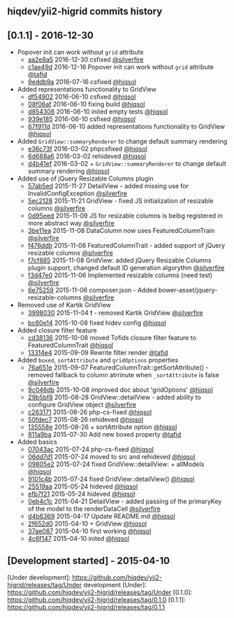 hiqdev/yii2-higrid commits history
----------------------------------

## [0.1.1] - 2016-12-30

- Popover init can work without `grid` attribute
    - [aa2e8a5] 2016-12-30 csfixed [@silverfire]
    - [c1ae49d] 2016-12-16 Popover init can work without `grid` attribute [@tafid]
    - [9eddb9a] 2016-07-16 csfixed [@hiqsol]
- Added representations functionality to GridView
    - [df54902] 2016-06-10 csfixed [@hiqsol]
    - [08f06af] 2016-06-10 fixing build [@hiqsol]
    - [d854306] 2016-06-10 inited empty tests [@hiqsol]
    - [939e185] 2016-06-10 csfixed [@hiqsol]
    - [67f911d] 2016-06-10 added representations functionality to GridView [@hiqsol]
- Added `GridView::summaryRenderer` to change default summary rendering
    - [e36c73f] 2016-03-02 phpcsfixed [@hiqsol]
    - [6d688a6] 2016-03-02 rehideved [@hiqsol]
    - [d4b41ef] 2016-03-02 + `GridView::summaryRenderer` to change default summary rendering [@hiqsol]
- Added use of jQuery Resizable Columns plugin
    - [57ab5ed] 2015-11-27 DetailView - added missing use for InvalidConfigException [@silverfire]
    - [5ec2128] 2015-11-21 GridView - fixed JS initialization of resizable columns [@silverfire]
    - [0d95eed] 2015-11-09 JS for resizable columns is beibg registered in more abstract way [@silverfire]
    - [3be11ea] 2015-11-08 DataColumn now uses FeaturedColumnTrain [@silverfire]
    - [f476ddb] 2015-11-08 FeaturedColumnTrait - added support of jQuery resizable columns [@silverfire]
    - [f7cf885] 2015-11-08 GridView: added jQuery Resizable Columns plugin support, changed default ID generation algorythm [@silverfire]
    - [f3d47e0] 2015-11-06 Implemented resizable columns (need test) [@silverfire]
    - [6e75259] 2015-11-06 composer.json - Added bower-asset/jquery-resizable-columns [@silverfire]
- Removed use of Kartik GridView
    - [3998030] 2015-11-04 :exclamation: - removed Kartik GridView [@silverfire]
    - [bc60e14] 2015-10-08 fixed hidev config [@hiqsol]
- Added closure filter feature
    - [cd38136] 2015-10-08 moved Tofids closure filter feature to FeaturedColumnTrait [@hiqsol]
    - [13314e4] 2015-09-09 Rewrite filter render [@tafid]
- Added `boxed`, `sortAttribute` and `gridOptions` properties
    - [76a651e] 2015-09-07 FeaturedColumnTrait::getSortAttribute() - removed fallback to column atrrinute when `_sortAttribute` is false [@silverfire]
    - [9c046db] 2015-10-08 improved doc about 'gridOptions' [@hiqsol]
    - [29b5bf8] 2015-08-28 GridView::detailView - added ability to configure GridView object [@silverfire]
    - [c263171] 2015-08-26 php-cs-fixed [@hiqsol]
    - [50fdec7] 2015-08-26 rehideved [@hiqsol]
    - [135558e] 2015-08-26 + sortAttribute option [@hiqsol]
    - [811a9ba] 2015-07-30 Add new boxed property [@tafid]
- Added basics
    - [07043ac] 2015-07-24 php-cs-fixed [@hiqsol]
    - [06dd7d1] 2015-07-24 moved to src and rehideved [@hiqsol]
    - [09805e2] 2015-07-24 fixed GridView::detailView: + allModels [@hiqsol]
    - [9101c4b] 2015-07-24 fixed GridView::detailView() [@hiqsol]
    - [25519aa] 2015-05-24 hideved [@hiqsol]
    - [efb7f21] 2015-05-24 hideved [@hiqsol]
    - [0eb4c1c] 2015-04-21 DetailView - added passing of the primaryKey of the model to the renderDataCell [@silverfire]
    - [d4b6369] 2015-04-17 Update README.md [@hiqsol]
    - [2f652d0] 2015-04-10 + GridView [@hiqsol]
    - [37ae087] 2015-04-10 first working [@hiqsol]
    - [4c6f147] 2015-04-10 inited [@hiqsol]

## [Development started] - 2015-04-10

[@silverfire]: https://github.com/SilverFire
[d.naumenko.a@gmail.com]: https://github.com/SilverFire
[@hiqsol]: https://github.com/hiqsol
[sol@hiqdev.com]: https://github.com/hiqsol
[@tafid]: https://github.com/tafid
[andreyklochok@gmail.com]: https://github.com/tafid
[df54902]: https://github.com/hiqdev/yii2-higrid/commit/df54902
[08f06af]: https://github.com/hiqdev/yii2-higrid/commit/08f06af
[d854306]: https://github.com/hiqdev/yii2-higrid/commit/d854306
[939e185]: https://github.com/hiqdev/yii2-higrid/commit/939e185
[67f911d]: https://github.com/hiqdev/yii2-higrid/commit/67f911d
[e36c73f]: https://github.com/hiqdev/yii2-higrid/commit/e36c73f
[6d688a6]: https://github.com/hiqdev/yii2-higrid/commit/6d688a6
[d4b41ef]: https://github.com/hiqdev/yii2-higrid/commit/d4b41ef
[57ab5ed]: https://github.com/hiqdev/yii2-higrid/commit/57ab5ed
[5ec2128]: https://github.com/hiqdev/yii2-higrid/commit/5ec2128
[0d95eed]: https://github.com/hiqdev/yii2-higrid/commit/0d95eed
[3be11ea]: https://github.com/hiqdev/yii2-higrid/commit/3be11ea
[f476ddb]: https://github.com/hiqdev/yii2-higrid/commit/f476ddb
[f7cf885]: https://github.com/hiqdev/yii2-higrid/commit/f7cf885
[f3d47e0]: https://github.com/hiqdev/yii2-higrid/commit/f3d47e0
[6e75259]: https://github.com/hiqdev/yii2-higrid/commit/6e75259
[3998030]: https://github.com/hiqdev/yii2-higrid/commit/3998030
[bc60e14]: https://github.com/hiqdev/yii2-higrid/commit/bc60e14
[cd38136]: https://github.com/hiqdev/yii2-higrid/commit/cd38136
[13314e4]: https://github.com/hiqdev/yii2-higrid/commit/13314e4
[76a651e]: https://github.com/hiqdev/yii2-higrid/commit/76a651e
[9c046db]: https://github.com/hiqdev/yii2-higrid/commit/9c046db
[29b5bf8]: https://github.com/hiqdev/yii2-higrid/commit/29b5bf8
[c263171]: https://github.com/hiqdev/yii2-higrid/commit/c263171
[50fdec7]: https://github.com/hiqdev/yii2-higrid/commit/50fdec7
[135558e]: https://github.com/hiqdev/yii2-higrid/commit/135558e
[811a9ba]: https://github.com/hiqdev/yii2-higrid/commit/811a9ba
[07043ac]: https://github.com/hiqdev/yii2-higrid/commit/07043ac
[06dd7d1]: https://github.com/hiqdev/yii2-higrid/commit/06dd7d1
[09805e2]: https://github.com/hiqdev/yii2-higrid/commit/09805e2
[9101c4b]: https://github.com/hiqdev/yii2-higrid/commit/9101c4b
[25519aa]: https://github.com/hiqdev/yii2-higrid/commit/25519aa
[efb7f21]: https://github.com/hiqdev/yii2-higrid/commit/efb7f21
[0eb4c1c]: https://github.com/hiqdev/yii2-higrid/commit/0eb4c1c
[d4b6369]: https://github.com/hiqdev/yii2-higrid/commit/d4b6369
[2f652d0]: https://github.com/hiqdev/yii2-higrid/commit/2f652d0
[37ae087]: https://github.com/hiqdev/yii2-higrid/commit/37ae087
[4c6f147]: https://github.com/hiqdev/yii2-higrid/commit/4c6f147
[aa2e8a5]: https://github.com/hiqdev/yii2-higrid/commit/aa2e8a5
[c1ae49d]: https://github.com/hiqdev/yii2-higrid/commit/c1ae49d
[9eddb9a]: https://github.com/hiqdev/yii2-higrid/commit/9eddb9a
[Under development]: https://github.com/hiqdev/yii2-higrid/releases/tag/Under development
[Under]: https://github.com/hiqdev/yii2-higrid/releases/tag/Under
[0.1.0]: https://github.com/hiqdev/yii2-higrid/releases/tag/0.1.0
[0.1.1]: https://github.com/hiqdev/yii2-higrid/releases/tag/0.1.1

